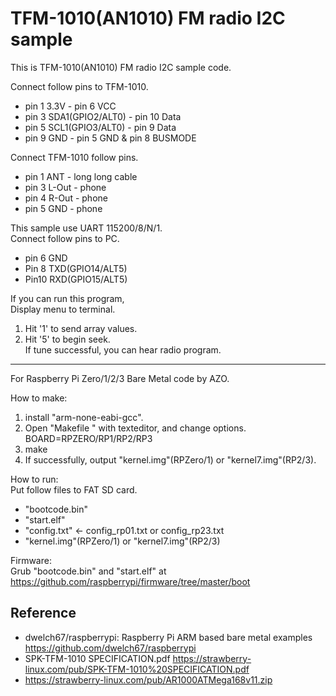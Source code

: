 TFM-1010(AN1010) FM radio I2C sample
====================================

This is TFM-1010(AN1010) FM radio I2C sample code.  

Connect follow pins to TFM-1010.  
* pin 1 3.3V - pin 6 VCC  
* pin 3 SDA1(GPIO2/ALT0) - pin 10 Data  
* pin 5 SCL1(GPIO3/ALT0) - pin 9 Data  
* pin 9 GND - pin 5 GND &amp; pin 8 BUSMODE  

Connect TFM-1010 follow pins.  
* pin 1 ANT - long long cable  
* pin 3 L-Out - phone  
* pin 4 R-Out - phone  
* pin 5 GND - phone  

This sample use UART 115200/8/N/1.  
Connect follow pins to PC.  
* pin 6 GND  
* Pin 8 TXD(GPIO14/ALT5)  
* Pin10 RXD(GPIO15/ALT5)  

If you can run this program,  
Display menu to terminal.  
1. Hit '1' to send array values.  
2. Hit '5' to begin seek.  
If tune successful, you can hear radio program.  

-----

For Raspberry Pi Zero/1/2/3 Bare Metal code by AZO.  

How to make:  
1. install "arm-none-eabi-gcc".  
2. Open "Makefile " with texteditor, and change options.  
BOARD=RPZERO/RP1/RP2/RP3  
3. make  
4. If successfully, output "kernel.img"(RPZero/1) or "kernel7.img"(RP2/3).  

How to run:  
Put follow files to FAT SD card.  
* "bootcode.bin"  
* "start.elf"  
* "config.txt" &lt;- config_rp01.txt or config_rp23.txt  
* "kernel.img"(RPZero/1) or "kernel7.img"(RP2/3)  

Firmware:  
Grub "bootcode.bin" and "start.elf" at  
https://github.com/raspberrypi/firmware/tree/master/boot  

Reference
---------
- dwelch67/raspberrypi: Raspberry Pi ARM based bare metal examples https://github.com/dwelch67/raspberrypi  
- SPK-TFM-1010 SPECIFICATION.pdf https://strawberry-linux.com/pub/SPK-TFM-1010%20SPECIFICATION.pdf  
- https://strawberry-linux.com/pub/AR1000ATMega168v11.zip  

